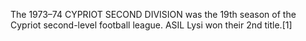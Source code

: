 The 1973–74 CYPRIOT SECOND DIVISION was the 19th season of the Cypriot second-level football league. ASIL Lysi won their 2nd title.[1]
